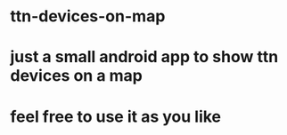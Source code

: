 # ttn-devices-on-map
# just a small android app to show ttn devices on a map
# feel free to use it as you like 
